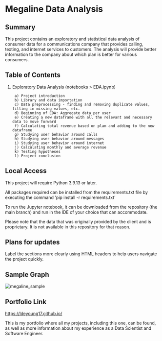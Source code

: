 # Megaline Data Analysis

<h2>Summary</h2>

This project contains an exploratory and statistical data analysis of consumer data for a communications company that provides calling, texting, and internet services to customers. The analysis will provide better information to the company about which plan is better for various consumers.

<h2>Table of Contents</h2>

1. Exploratory Data Analysis (notebooks > EDA.ipynb)
      
        a) Project introduction
        b) Library and data importation
        c) Data preprocessing - finding and removing duplicate values, filling in missing values, etc.
        d) Beginning of EDA: Aggregate data per user
        e) Creating a new dataframe with all the relevant and necessary data to move forward
        f) Calculating total revenue based on plan and adding to the new dataframe
        g) Studying user behavior around calls
        h) Studying user behavior around messages
        i) Studying user behavior around internet
        j) Calculating monthly and average revenue
        k) Testing hypotheses
        l) Project conclusion


<h2>Local Access</h2>

This project will require Python 3.9.13 or later.

All packages required can be installed from the requirements.txt file by executing the command 'pip install -r requirements.txt'

To run the Jupyter notebook, it can be downloaded from the repository (the main branch) and run in the IDE of your choice that can accommodate.

Please note that the data that was originally provided by the client and is proprietary. It is not available in this repository for that reason.

<h2>Plans for updates</h2>

Label the sections more clearly using HTML headers to help users navigate the project quickly.

<h2>Sample Graph</h2>

![megaline_sample](https://github.com/LDeYoung17/megaline-practicum/assets/70500225/eeda0358-f93e-4a5c-a8e0-e9d80c929e80)


<h2>Portfolio Link</h2>

https://ldeyoung17.github.io/

This is my portfolio where all my projects, including this one, can be found, as well as more information about my experience as a Data Scientist and Software Engineer.

